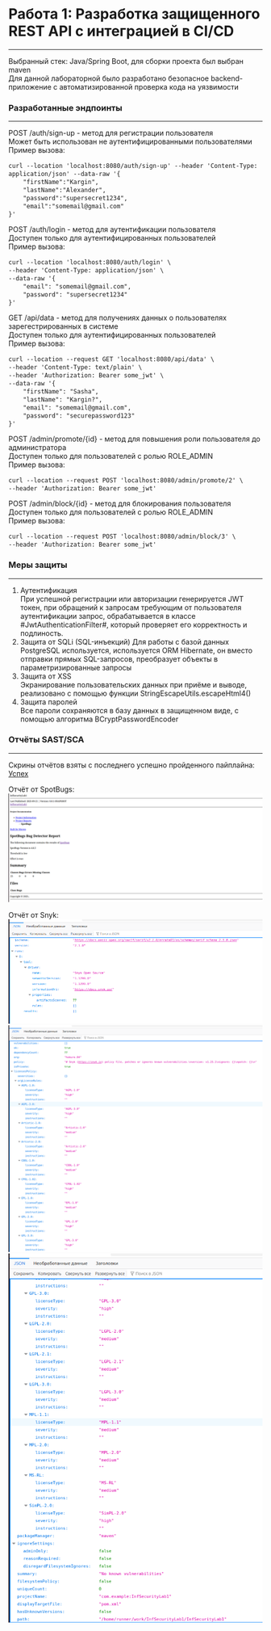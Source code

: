 # Работа 1: Разработка защищенного REST API с интеграцией в CI/CD
___

Выбранный стек: Java/Spring Boot, для сборки проекта был выбран maven  
Для данной лабораторной было разработано безопасное backend-приложение с автоматизированной проверка кода на уязвимости  

### Разработанные эндпоинты
___

POST /auth/sign-up - метод для регистрации пользователя  
Может быть использован не аутентифицированными пользователями  
Пример вызова: 

```
curl --location 'localhost:8080/auth/sign-up' --header 'Content-Type: application/json' --data-raw '{
    "firstName":"Kargin",
    "lastName":"Alexander",
    "password":"supersecret1234",
    "email":"somemail@gmail.com"
}'
```

POST /auth/login - метод для аутентификации пользователя  
Доступен только для аутентифицированных пользователей  
Пример вызова:

```
curl --location 'localhost:8080/auth/login' \
--header 'Content-Type: application/json' \
--data-raw '{
    "email": "somemail@gmail.com",
    "password": "supersecret1234"
}'

```

GET /api/data - метод для получениях данных о пользователях зарегестрированных в системе  
Доступен только для аутентифицированных пользователей  
Пример вызова:  

```
curl --location --request GET 'localhost:8080/api/data' \
--header 'Content-Type: text/plain' \
--header 'Authorization: Bearer some_jwt' \
--data-raw '{
    "firstName": "Sasha",
    "lastName": "Kargin?",
    "email": "somemail@gmail.com",
    "password": "securepassword123"
}'

```

POST /admin/promote/{id} - метод для повышения роли пользователя до администратора  
Доступен только для пользователей с ролью ROLE_ADMIN  
Пример вызова:

```
curl --location --request POST 'localhost:8080/admin/promote/2' \
--header 'Authorization: Bearer some_jwt'

```

POST /admin/block/{id} - метод для блокирования пользователя  
Доступен только для пользователей с ролью ROLE_ADMIN  
Пример вызова:  

```
curl --location --request POST 'localhost:8080/admin/block/3' \
--header 'Authorization: Bearer some_jwt'

```

### Меры защиты
___

1. Аутентификация  
При успешной регистрации или авторизации генерируется JWT токен, при обращений к запросам требующим от пользователя аутентификации запрос, обрабатывается в классе #JwtAuthenticationFilter#, который проверяет его корректность и подлиность.  
2. Защита от SQLi (SQL-инъекций)
Для работы с базой данных PostgreSQL используется, используется ORM Hibernate, он вместо отправки прямых SQL-запросов, преобразует объекты в параметризированные запросы
3. Защита от XSS  
Экранирование пользовательских данных при приёме и выводе, реализовано с помощью функции StringEscapeUtils.escapeHtml4()
4. Защита паролей  
Все пароли сохраняются в базу данных в защищенном виде, с помощью алгоритма BCryptPasswordEncoder  

### Отчёты SAST/SCA
___
Скрины отчётов взяты с последнего успешно пройденного пайплайна: [Успех](https://github.com/Hokure04/InfSecurityLab1/actions/runs/17899904011)

Отчёт от SpotBugs:
![alt text](image.png)

Отчёт от Snyk:
![alt text](image-1.png)
![alt text](image-2.png)
![alt text](image-3.png)
